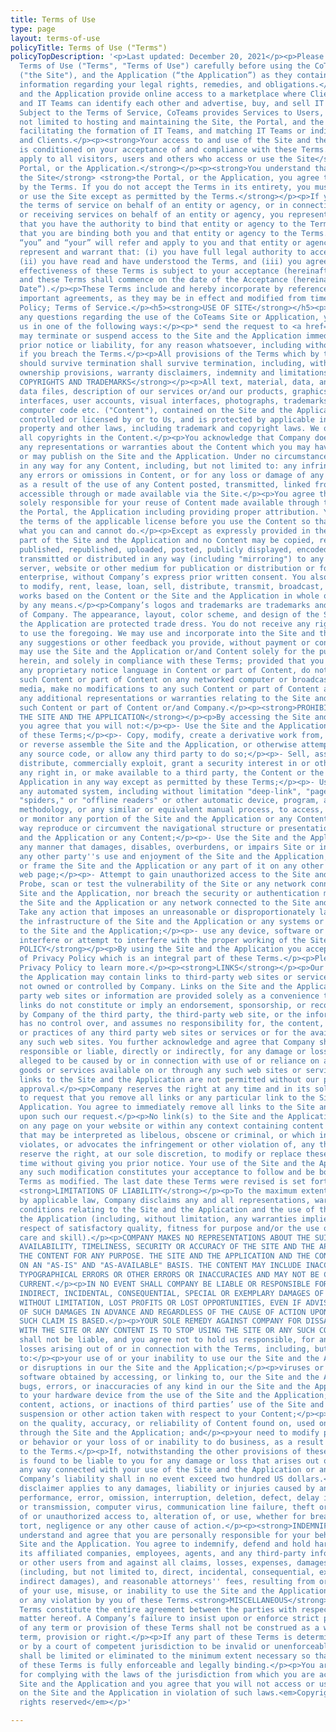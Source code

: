 ```yaml
---
title: Terms of Use
type: page
layout: terms-of-use
policyTitle: Terms of Use ("Terms")
policyTopDescription: '<p>Last updated: December 20, 2021</p><p>Please read these
  Terms of Use ("Terms", "Terms of Use") carefully before using the CoTeams website
  ("the Site"), and the Application (“the Application”) as they contain important
  information regarding your legal rights, remedies, and obligations.</p><p>This Site
  and the Application provide online access to a marketplace where Clients, Freelancers,
  and IT Teams can identify each other and advertise, buy, and sell IT Services online.
  Subject to the Terms of Service, CoTeams provides Services to Users, including but
  not limited to hosting and maintaining the Site, the Portal, and the Application,
  facilitating the formation of IT Teams, and matching IT Teams or individual Freelancers
  and Clients.</p><p><strong>Your access to and use of the Site and the Application
  is conditioned on your acceptance of and compliance with these Terms. These Terms
  apply to all visitors, users and others who access or use the Site</strong> <strong>the
  Portal, or the Application.</strong></p><p><strong>You understand that by using
  the Site</strong> <strong>the Portal, or the Application, you agree to be bound
  by the Terms. If you do not accept the Terms in its entirety, you must not access
  or use the Site except as permitted by the Terms.</strong></p><p>If you agree to
  the terms of service on behalf of an entity or agency, or in connection with providing
  or receiving services on behalf of an entity or agency, you represent and warrant
  that you have the authority to bind that entity or agency to the Terms and agree
  that you are binding both you and that entity or agency to the Terms. In that event,
  “you” and “your” will refer and apply to you and that entity or agency.</p><p>You
  represent and warrant that: (i) you have full legal authority to accept these Terms;
  (ii) you have read and have understood the Terms, and (iii) you agree on the Terms.</p><p>The
  effectiveness of these Terms is subject to your acceptance (hereinafter, the “Acceptance”),
  and these Terms shall commence on the date of the Acceptance (hereinafter, the “Effective
  Date”).</p><p>These Terms include and hereby incorporate by reference the following
  important agreements, as they may be in effect and modified from time to time: Privacy
  Policy; Terms of Service.</p><h5><strong>USE OF SITE</strong></h5><p>If you have
  any questions regarding the use of the CoTeams Site or Application, you may contact
  us in one of the following ways:</p><p>* send the request to <a href="mailto:contact@coteams.co">contact@coteams.co</a></p><p><strong>TERMINATION</strong></p><p>We
  may terminate or suspend access to the Site and the Application immediately, without
  prior notice or liability, for any reason whatsoever, including without limitation
  if you breach the Terms.</p><p>All provisions of the Terms which by their nature
  should survive termination shall survive termination, including, without limitation,
  ownership provisions, warranty disclaimers, indemnity and limitations of liability.</p><p><strong>CONTENT,
  COPYRIGHTS AND TRADEMARKS</strong></p><p>All text, material, data, and information,
  data files, description of our services or/and our products, graphics, images, user
  interfaces, user accounts, visual interfaces, photographs, trademarks, logos and
  computer code etc. ("Content"), contained on the Site and the Application is owned,
  controlled or licensed by or to Us, and is protected by applicable intellectual
  property and other laws, including trademark and copyright laws. We own and retains
  all copyrights in the Content.</p><p>You acknowledge that Company does not make
  any representations or warranties about the Content which you may have access to
  or may publish on the Site and the Application. Under no circumstances are We liable
  in any way for any Content, including, but not limited to: any infringing Content,
  any errors or omissions in Content, or for any loss or damage of any kind incurred
  as a result of the use of any Content posted, transmitted, linked from, or otherwise
  accessible through or made available via the Site.</p><p>You agree that you are
  solely responsible for your reuse of Content made available through the Site, Site,
  the Portal, the Application including providing proper attribution. You should review
  the terms of the applicable license before you use the Content so that you know
  what you can and cannot do.</p><p>Except as expressly provided in these Terms, no
  part of the Site and the Application and no Content may be copied, reproduced, modified,
  published, republished, uploaded, posted, publicly displayed, encoded, translated,
  transmitted or distributed in any way (including "mirroring") to any other computer,
  server, website or other medium for publication or distribution or for any commercial
  enterprise, without Company’s express prior written consent. You also agree not
  to modify, rent, lease, loan, sell, distribute, transmit, broadcast, or create derivative
  works based on the Content or the Site and the Application in whole or in part,
  by any means.</p><p>Company’s logos and trademarks are trademarks and the property
  of Company. The appearance, layout, color scheme, and design of the Site the Portal,
  the Application are protected trade dress. You do not receive any right or license
  to use the foregoing. We may use and incorporate into the Site and the Application
  any suggestions or other feedback you provide, without payment or condition.</p><p>You
  may use the Site and the Application or/and Content solely for the purposes specified
  herein, and solely in compliance with these Terms; provided that you not remove
  any proprietary notice language in Content or part of Content, do not copy or post
  such Content or part of Content on any networked computer or broadcast it in any
  media, make no modifications to any such Content or part of Content and not make
  any additional representations or warranties relating to the Site and the Application,
  such Content or part of Content or/and Company.</p><p><strong>PROHIBITED USE OF
  THE SITE AND THE APPLICATION</strong></p><p>By accessing the Site and the Application,
  you agree that you will not:</p><p>- Use the Site and the Application in violation
  of these Terms;</p><p>- Copy, modify, create a derivative work from, reverse engineer
  or reverse assemble the Site and the Application, or otherwise attempt to discover
  any source code, or allow any third party to do so;</p><p>- Sell, assign, sublicense,
  distribute, commercially exploit, grant a security interest in or otherwise transfer
  any right in, or make available to a third party, the Content or the Site and the
  Application in any way except as permitted by these Terms;</p><p>- Use or launch
  any automated system, including without limitation "deep-link", "page-scrape", "robots,"
  "spiders," or "offline readers" or other automatic device, program, algorithm or
  methodology, or any similar or equivalent manual process, to access, acquire, copy
  or monitor any portion of the Site and the Application or any Content, or in any
  way reproduce or circumvent the navigational structure or presentation of the Site
  and the Application or any Content;</p><p>- Use the Site and the Application in
  any manner that damages, disables, overburdens, or impairs Site or interferes with
  any other party''s use and enjoyment of the Site and the Application;</p><p>- Mirror
  or frame the Site and the Application or any part of it on any other web site or
  web page;</p><p>- Attempt to gain unauthorized access to the Site and the Application;</p><p>-
  Probe, scan or test the vulnerability of the Site or any network connected to the
  Site and the Application, nor breach the security or authentication measures on
  the Site and the Application or any network connected to the Site and the Application;</p><p>-
  Take any action that imposes an unreasonable or disproportionately large load on
  the infrastructure of the Site and the Application or any systems or networks connected
  to the Site and the Application;</p><p>- use any device, software or routine to
  interfere or attempt to interfere with the proper working of the Site and the Application.</p><p><strong>PRIVACY
  POLICY</strong></p><p>By using the Site and the Application you accept the terms
  of Privacy Policy which is an integral part of these Terms.</p><p>Please check our
  Privacy Policy to learn more.</p><p><strong>LINKS</strong></p><p>Our the Site and
  the Application may contain links to third-party web sites or services that are
  not owned or controlled by Company. Links on the Site and the Application to third
  party web sites or information are provided solely as a convenience to you.</p><p>Such
  links do not constitute or imply an endorsement, sponsorship, or recommendation
  by Company of the third party, the third-party web site, or the information there.</p><p>Company
  has no control over, and assumes no responsibility for, the content, privacy policies,
  or practices of any third party web sites or services or for the availability of
  any such web sites. You further acknowledge and agree that Company shall not be
  responsible or liable, directly or indirectly, for any damage or loss caused or
  alleged to be caused by or in connection with use of or reliance on any such content,
  goods or services available on or through any such web sites or services.</p><p>All
  links to the Site and the Application are not permitted without our prior written
  approval.</p><p>Company reserves the right at any time and in its sole discretion
  to request that you remove all links or any particular link to the Site and the
  Application. You agree to immediately remove all links to the Site and the Application
  upon such our request.</p><p>No link(s) to the Site and the Application may appear
  on any page on your website or within any context containing content or materials
  that may be interpreted as libelous, obscene or criminal, or which infringes, otherwise
  violates, or advocates the infringement or other violation of, any third party rights.</p><p><strong>CHANGES</strong></p><p>We
  reserve the right, at our sole discretion, to modify or replace these Terms at any
  time without giving you prior notice. Your use of the Site and the Application following
  any such modification constitutes your acceptance to follow and be bound by these
  Terms as modified. The last date these Terms were revised is set forth above.</p><p><strong>DISCLAIMER;</strong>
  <strong>LIMITATIONS OF LIABILITY</strong></p><p>To the maximum extent permitted
  by applicable law, Company disclaims any and all representations, warranties and
  conditions relating to the Site and the Application and the use of the Site and
  the Application (including, without limitation, any warranties implied by law in
  respect of satisfactory quality, fitness for purpose and/or the use of reasonable
  care and skill).</p><p>COMPANY MAKES NO REPRESENTATIONS ABOUT THE SUITABILITY, RELIABILITY,
  AVAILABILITY, TIMELINESS, SECURITY OR ACCURACY OF THE SITE AND THE APPLICATION OR
  THE CONTENT FOR ANY PURPOSE. THE SITE AND THE APPLICATION AND THE CONTENT ARE DELIVERED
  ON AN "AS-IS" AND "AS-AVAILABLE" BASIS. THE CONTENT MAY INCLUDE INACCURACIES OR
  TYPOGRAPHICAL ERRORS OR OTHER ERRORS OR INACCURACIES AND MAY NOT BE COMPLETE OR
  CURRENT.</p><p>IN NO EVENT SHALL COMPANY BE LIABLE OR RESPONSIBLE FOR ANY DIRECT,
  INDIRECT, INCIDENTAL, CONSEQUENTIAL, SPECIAL OR EXEMPLARY DAMAGES OF ANY KIND, INCLUDING
  WITHOUT LIMITATION, LOST PROFITS OR LOST OPPORTUNITIES, EVEN IF ADVISED OF THE POSSIBILITY
  OF SUCH DAMAGES IN ADVANCE AND REGARDLESS OF THE CAUSE OF ACTION UPON WHICH ANY
  SUCH CLAIM IS BASED.</p><p>YOUR SOLE REMEDY AGAINST COMPANY FOR DISSATISFACTION
  WITH THE SITE OR ANY CONTENT IS TO STOP USING THE SITE OR ANY SUCH CONTENT.</p><p>Company
  shall not be liable, and you agree not to hold us responsible, for any damages or
  losses arising out of or in connection with the Terms, including, but not limited
  to:</p><p>your use of or your inability to use our the Site and the Application;</p><p>delays
  or disruptions in our the Site and the Application;</p><p>viruses or other malicious
  software obtained by accessing, or linking to, our the Site and the Application;</p><p>glitches,
  bugs, errors, or inaccuracies of any kind in our the Site and the Application;</p><p>damage
  to your hardware device from the use of the Site and the Application;</p><p>the
  content, actions, or inactions of third parties’ use of the Site and the Application;</p><p>a
  suspension or other action taken with respect to your Content;</p><p>your reliance
  on the quality, accuracy, or reliability of Content found on, used on, or made available
  through the Site and the Application; and</p><p>your need to modify practices, content,
  or behavior or your loss of or inability to do business, as a result of changes
  to the Terms.</p><p>If, notwithstanding the other provisions of these Terms, Company
  is found to be liable to you for any damage or loss that arises out of or is in
  any way connected with your use of the Site and the Application or any Content,
  Company’s liability shall in no event exceed two hundred US dollars.</p><p>The above
  disclaimer applies to any damages, liability or injuries caused by any failure of
  performance, error, omission, interruption, deletion, defect, delay in operation
  or transmission, computer virus, communication line failure, theft or destruction
  of or unauthorized access to, alteration of, or use, whether for breach of contract,
  tort, negligence or any other cause of action.</p><p><strong>INDEMNIFICATION</strong></p><p>You
  understand and agree that you are personally responsible for your behavior on the
  Site and the Application. You agree to indemnify, defend and hold harmless Company,
  its affiliated companies, employees, agents, and any third-party information providers
  or other users from and against all claims, losses, expenses, damages and costs
  (including, but not limited to, direct, incidental, consequential, exemplary and
  indirect damages), and reasonable attorneys'' fees, resulting from or arising out
  of your use, misuse, or inability to use the Site and the Application or the Content,
  or any violation by you of these Terms.<strong>MISCELLANEOUS</strong></p><p>These
  Terms constitute the entire agreement between the parties with respect to the subject
  matter hereof. A Company’s failure to insist upon or enforce strict performance
  of any term or provision of these Terms shall not be construed as a waiver of any
  term, provision or right.</p><p>If any part of these Terms is determined in arbitration
  or by a court of competent jurisdiction to be invalid or unenforceable, that part
  shall be limited or eliminated to the minimum extent necessary so that the remainder
  of these Terms is fully enforceable and legally binding.</p><p>You are responsible
  for complying with the laws of the jurisdiction from which you are accessing the
  Site and the Application and you agree that you will not access or use the information
  on the Site and the Application in violation of such laws.<em>Copyright 2021. All
  rights reserved</em></p>'

---
```

